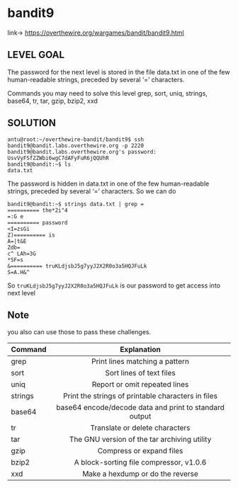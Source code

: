 # bandit9

link-> https://overthewire.org/wargames/bandit/bandit9.html

## LEVEL GOAL

The password for the next level is stored in the file data.txt in one of the few human-readable strings, preceded by several ‘=’ characters.

Commands you may need to solve this level
grep, sort, uniq, strings, base64, tr, tar, gzip, bzip2, xxd

## SOLUTION

```
antu@root:~/overthewire-bandit/bandit9$ ssh bandit9@bandit.labs.overthewire.org -p 2220
bandit9@bandit.labs.overthewire.org's password: UsvVyFSfZZWbi6wgC7dAFyFuR6jQQUhR
bandit9@bandit:~$ ls
data.txt
```
The password is hidden in data.txt in one of the few human-readable strings, preceded by several ‘=’ characters. So we can do
```
bandit9@bandit:~$ strings data.txt | grep =
========== the*2i"4
=:G e
========== password
<I=zsGi
Z)========== is
A=|t&E
Zdb=
c^ LAh=3G
*SF=s
&========== truKLdjsbJ5g7yyJ2X2R0o3a5HQJFuLk
S=A.H&^
````

So `truKLdjsbJ5g7yyJ2X2R0o3a5HQJFuLk` is our password to get access into next level

## Note
you also can use those to pass these challenges.

| Command  | Explanation  
| :------------ |:---------------:|
| grep     | Print lines matching a pattern |
| sort      | Sort lines of text files  |
| uniq | Report or omit repeated lines  |
| strings | Print the strings of printable characters in files |
| base64 | base64 encode/decode data and print to standard output |
| tr | Translate or delete characters  |
| tar | The GNU version of the tar archiving utility |
| gzip |  Compress or expand files  |
| bzip2 | A block-sorting file compressor, v1.0.6 |
| xxd | Make a hexdump or do the reverse |